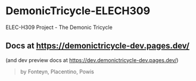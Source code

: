 # DemonicTricycle-ELECH309
ELEC-H309 Project - The Demonic Tricycle  

## Docs at https://demonictricycle-dev.pages.dev/
(and dev preview docs at https://dev.demonictricycle-dev.pages.dev/)

> by Fonteyn, Placentino, Powis
